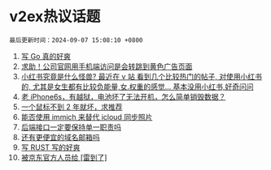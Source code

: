 # v2ex热议话题

`最后更新时间：2024-09-07 15:08:10 +0800`

1. [写 Go 真的好爽](https://www.v2ex.com/t/1070765)
1. [求助！公司官网用手机端访问是会转跳到黄色广告页面](https://www.v2ex.com/t/1070878)
1. [小红书究竟是什么怪兽? 最近在 v 站 看到几个比较热门的帖子, 对使用小红书的, 尤其是女生都有比较负能量,女.权重的感觉... 基本没用小红书,好奇问问](https://www.v2ex.com/t/1070853)
1. [老 iPhone6s，有越狱，电池坏了无法开机，怎么简单销毁数据？](https://www.v2ex.com/t/1070770)
1. [一个鼠标不到 2 年就坏，求推荐](https://www.v2ex.com/t/1070816)
1. [能否使用 immich 来替代 icloud 同步照片](https://www.v2ex.com/t/1070787)
1. [后端接口一定要保持单一职责吗](https://www.v2ex.com/t/1070858)
1. [还有更便宜的域名邮箱吗](https://www.v2ex.com/t/1070790)
1. [写 RUST 写的好爽](https://www.v2ex.com/t/1070876)
1. [被京东官方人员给 [雷到了]](https://www.v2ex.com/t/1070889)

